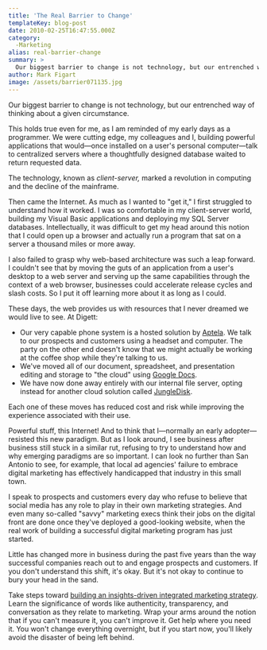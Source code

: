 ```yaml
---
title: 'The Real Barrier to Change'
templateKey: blog-post
date: 2010-02-25T16:47:55.000Z
category: 
  -Marketing
alias: real-barrier-change
summary: > 
  Our biggest barrier to change is not technology, but our entrenched way of thinking about a given circumstance.   This holds true even for me, as I am reminded of my early days as a programmer. We were cutting edge, my colleagues and I, building powerful applications that would—once installed on a user's personal computer—talk to centralized servers where a thoughtfully designed database waited to return requested data. 
author: Mark Figart
image: /assets/barrier071135.jpg
---
```


Our biggest barrier to change is not technology, but our entrenched way of thinking about a given circumstance.

This holds true even for me, as I am reminded of my early days as a programmer. We were cutting edge, my colleagues and I, building powerful applications that would—once installed on a user's personal computer—talk to centralized servers where a thoughtfully designed database waited to return requested data.

The technology, known as _client-server,_ marked a revolution in computing and the decline of the mainframe.

Then came the Internet. As much as I wanted to "get it," I first struggled to understand how it worked. I was so comfortable in my client-server world, building my Visual Basic applications and deploying my SQL Server databases. Intellectually, it was difficult to get my head around this notion that I could open up a browser and actually run a program that sat on a server a thousand miles or more away.

I also failed to grasp why web-based architecture was such a leap forward. I couldn't see that by moving the guts of an application from a user's desktop to a web server and serving up the same capabilities through the context of a web browser, businesses could accelerate release cycles and slash costs. So I put it off learning more about it as long as I could.

These days, the web provides us with resources that I never dreamed we would live to see. At Digett:

*   Our very capable phone system is a hosted solution by [Aptela](http://www.aptela.com/). We talk to our prospects and customers using a headset and computer. The party on the other end doesn't know that we might actually be working at the coffee shop while they're talking to us.
*   We've moved all of our document, spreadsheet, and presentation editing and storage to "the cloud" using [Google Docs](http://docs.google.com).
*   We have now done away entirely with our internal file server, opting instead for another cloud solution called [JungleDisk](http://jungledisk.com/).

Each one of these moves has reduced cost and risk while improving the experience associated with their use.

Powerful stuff, this Internet! And to think that I—normally an early adopter—resisted this new paradigm. But as I look around, I see business after business still stuck in a similar rut, refusing to try to understand how and why emerging paradigms are so important. I can look no further than San Antonio to see, for example, that local ad agencies' failure to embrace digital marketing has effectively handicapped that industry in this small town.

I speak to prospects and customers every day who refuse to believe that social media has any role to play in their own marketing strategies. And even many so-called "savvy" marketing execs think their jobs on the digital front are done once they've deployed a good-looking website, when the real work of building a successful digital marketing program has just started.

Little has changed more in business during the past five years than the way successful companies reach out to and engage prospects and customers. If you don't understand this shift, it's okay. But it's not okay to continue to bury your head in the sand.

Take steps toward [building an insights-driven integrated marketing strategy](/2010/02/01/metrics-are-good-insight-better). Learn the significance of words like authenticity, transparency, and conversation as they relate to marketing. Wrap your arms around the notion that if you can't measure it, you can't improve it. Get help where you need it. You won't change everything overnight, but if you start now, you'll likely avoid the disaster of being left behind.